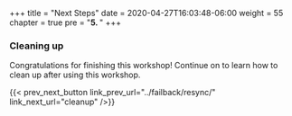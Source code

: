 +++
title = "Next Steps"
date = 2020-04-27T16:03:48-06:00
weight = 55
chapter = true
pre = "<b>5. </b>"
+++

### Cleaning up 

Congratulations for finishing this workshop!  Continue on to learn how to clean up after using this workshop. 

{{< prev_next_button link_prev_url="../failback/resync/" link_next_url="cleanup" />}}
